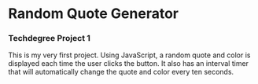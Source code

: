 # Random Quote Generator

### Techdegree Project 1

This is my very first project.
Using JavaScript, a random quote and color is displayed each time the user clicks the button.
It also has an interval timer that will automatically change the quote and color every ten seconds.
